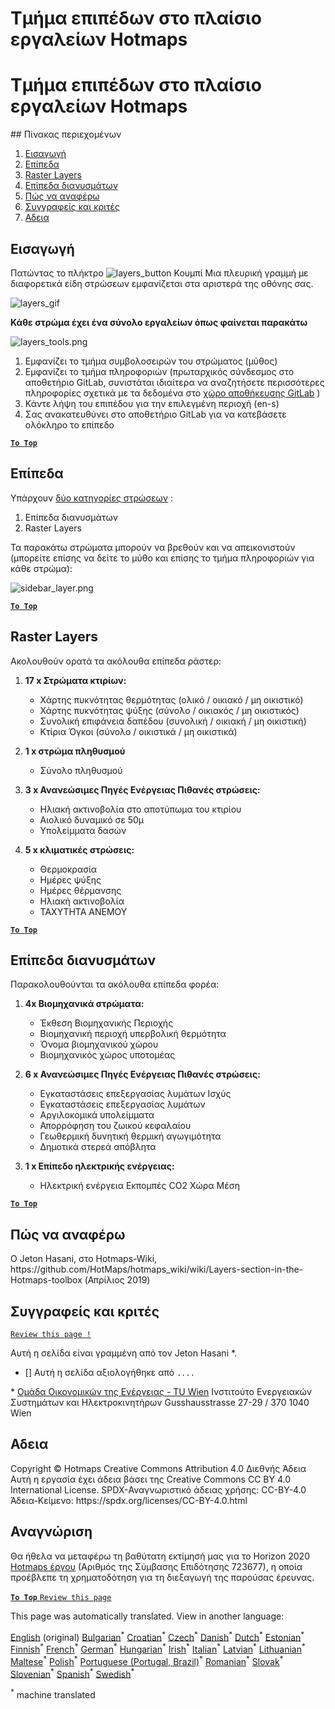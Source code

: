 <h1> <a class="anchor" id="layers-section-in-the-hotmaps-toolbox" href="#layers-section-in-the-hotmaps-toolbox"><i class="fa fa-link"></i></a> Τμήμα επιπέδων στο πλαίσιο εργαλείων Hotmaps </h1><h1> <a class="anchor" id="layers-section-in-the-hotmaps-toolbox" href="#layers-section-in-the-hotmaps-toolbox"><i class="fa fa-link"></i></a> Τμήμα επιπέδων στο πλαίσιο εργαλείων Hotmaps </h1><p> ## Πίνακας περιεχομένων </p><ol><li> <a href="#introduction">Εισαγωγή</a> </li><li> <a href="#layers">Επίπεδα</a> </li><li> <a href="#raster-layers">Raster Layers</a> </li><li> <a href="#vector-layers">Επίπεδα διανυσμάτων</a> </li><li> <a href="#how-to-cite">Πώς να αναφέρω</a> </li><li> <a href="#authors-and-reviewers">Συγγραφείς και κριτές</a> </li><li> <a href="#license">Αδεια</a> </li></ol><h2> <a class="anchor" id="introduction" href="#introduction"><i class="fa fa-link"></i></a> Εισαγωγή </h2><p> Πατώντας το πλήκτρο <img alt="layers_button" src="https://github.com/HotMaps/hotmaps_wiki/blob/master/Images/general_tool_functionalities_and_structure/layers_button.PNG"/> Κουμπί Μια πλευρική γραμμή με διαφορετικά είδη στρώσεων εμφανίζεται στα αριστερά της οθόνης σας. </p><p><img alt="layers_gif" src="https://github.com/HotMaps/hotmaps_wiki/blob/master/Images/general_tool_functionalities_and_structure/layers.gif"/></p><p> <strong>Κάθε στρώμα έχει ένα σύνολο εργαλείων όπως φαίνεται παρακάτω</strong> </p><p><img alt="layers_tools.png" src="https://github.com/HotMaps/hotmaps_wiki/blob/master/Images/general_tool_functionalities_and_structure/layers_tools.png"/></p><ol><li> Εμφανίζει το τμήμα συμβολοσειρών του στρώματος (μύθος) </li><li> Εμφανίζει το τμήμα πληροφοριών (πρωταρχικός σύνδεσμος στο αποθετήριο GitLab, συνιστάται ιδιαίτερα να αναζητήσετε περισσότερες πληροφορίες σχετικά με τα δεδομένα στο <a href="https://gitlab.com/hotmaps">χώρο αποθήκευσης GitLab</a> ) </li><li> Κάντε λήψη του επιπέδου για την επιλεγμένη περιοχή (en-s) </li><li> Σας ανακατευθύνει στο αποθετήριο GitLab για να κατεβάσετε ολόκληρο το επίπεδο </li></ol><p><ins> <code><strong><a href="#table-of-contents">To Top</a></strong></code> </ins> </p><h2> <a class="anchor" id="layers" href="#layers"><i class="fa fa-link"></i></a> Επίπεδα </h2><p> Υπάρχουν <a href="https://www.gislounge.com/geodatabases-explored-vector-and-raster-data">δύο κατηγορίες στρώσεων</a> : </p><ol><li> Επίπεδα διανυσμάτων </li><li> Raster Layers </li></ol><p> Τα παρακάτω στρώματα μπορούν να βρεθούν και να απεικονιστούν (μπορείτε επίσης να δείτε το μύθο και επίσης το τμήμα πληροφοριών για κάθε στρώμα): </p><p><img alt="sidebar_layer.png" src="https://github.com/HotMaps/hotmaps_wiki/blob/master/Images/general_tool_functionalities_and_structure/all_layers.png"/></p><p><ins> <code><strong><a href="#table-of-contents">To Top</a></strong></code> </ins> </p><h2> <a class="anchor" id="raster-layers" href="#raster-layers"><i class="fa fa-link"></i></a> Raster Layers </h2><p> Ακολουθούν ορατά τα ακόλουθα επίπεδα ράστερ: </p><ol><li><p> <strong>17 x Στρώματα κτιρίων:</strong> </p><ul><li> Χάρτης πυκνότητας θερμότητας (ολικό / οικιακό / μη οικιστικό) </li><li> Χάρτης πυκνότητας ψύξης (σύνολο / οικιακός / μη οικιστικός) </li><li> Συνολική επιφάνεια δαπέδου (συνολική / οικιακή / μη οικιστική) </li><li> Κτίρια Όγκοι (σύνολο / οικιστικά / μη οικιστικά) </li></ul></li><li><p> <strong>1 x στρώμα πληθυσμού</strong> </p><ul><li> Σύνολο πληθυσμού </li></ul></li><li><p> <strong>3 x Ανανεώσιμες Πηγές Ενέργειας Πιθανές στρώσεις:</strong> </p><ul><li> Ηλιακή ακτινοβολία στο αποτύπωμα του κτιρίου </li><li> Αιολικό δυναμικό σε 50μ </li><li> Υπολείμματα δασών </li></ul></li><li><p> <strong>5 x κλιματικές στρώσεις:</strong> </p><ul><li> Θερμοκρασία </li><li> Ημέρες ψύξης </li><li> Ημέρες θέρμανσης </li><li> Ηλιακή ακτινοβολία </li><li> ΤΑΧΥΤΗΤΑ ΑΝΕΜΟΥ </li></ul></li></ol><p><ins> <code><strong><a href="#table-of-contents">To Top</a></strong></code> </ins> </p><h2> <a class="anchor" id="vector-layers" href="#vector-layers"><i class="fa fa-link"></i></a> Επίπεδα διανυσμάτων </h2><p> Παρακολουθούνται τα ακόλουθα επίπεδα φορέα: </p><ol><li><p> <strong>4x Βιομηχανικά στρώματα:</strong> </p><ul><li> Έκθεση Βιομηχανικής Περιοχής </li><li> Βιομηχανική περιοχή υπερβολική θερμότητα </li><li> Όνομα βιομηχανικού χώρου </li><li> Βιομηχανικός χώρος υποτομέας </li></ul></li><li><p> <strong>6 x Ανανεώσιμες Πηγές Ενέργειας Πιθανές στρώσεις:</strong> </p><ul><li> Εγκαταστάσεις επεξεργασίας λυμάτων Ισχύς </li><li> Εγκαταστάσεις επεξεργασίας λυμάτων </li><li> Αργιλοκομικά υπολείμματα </li><li> Απορρόφηση του ζωικού κεφαλαίου </li><li> Γεωθερμική δυνητική θερμική αγωγιμότητα </li><li> Δημοτικά στερεά απόβλητα </li></ul></li><li><p> <strong>1 x Επίπεδο ηλεκτρικής ενέργειας:</strong> </p><ul><li> Ηλεκτρική ενέργεια Εκπομπές CO2 Χώρα Μέση </li></ul></li></ol><p><ins> <code><strong><a href="#table-of-contents">To Top</a></strong></code> </ins> </p><h2> <a class="anchor" id="how-to-cite" href="#how-to-cite"><i class="fa fa-link"></i></a> Πώς να αναφέρω </h2><p> Ο Jeton Hasani, στο Hotmaps-Wiki, https://github.com/HotMaps/hotmaps_wiki/wiki/Layers-section-in-the-Hotmaps-toolbox (Απρίλιος 2019) </p><h2> <a class="anchor" id="authors-and-reviewers" href="#authors-and-reviewers"><i class="fa fa-link"></i></a> Συγγραφείς και κριτές </h2><p> <code><a href="https://github.com/HotMaps/hotmaps_wiki/wiki/Layer-Section/_edit">Review this page !</a></code> </p> <p> Αυτή η σελίδα είναι γραμμένη από τον Jeton Hasani *. </p><ul><li> [] Αυτή η σελίδα αξιολογήθηκε από <code>....</code> </li></ul><p> * <a href="https://eeg.tuwien.ac.at/">Ομάδα Οικονομικών της Ενέργειας - TU Wien</a> Ινστιτούτο Ενεργειακών Συστημάτων και Ηλεκτροκινητήρων Gusshausstrasse 27-29 / 370 1040 Wien </p><h2> <a class="anchor" id="license" href="#license"><i class="fa fa-link"></i></a> Αδεια </h2><p> Copyright © Hotmaps Creative Commons Attribution 4.0 Διεθνής Άδεια Αυτή η εργασία έχει άδεια βάσει της Creative Commons CC BY 4.0 International License. SPDX-Αναγνωριστικό άδειας χρήσης: CC-BY-4.0 Άδεια-Κείμενο: https://spdx.org/licenses/CC-BY-4.0.html </p><h2> <a class="anchor" id="acknowledgement" href="#acknowledgement"><i class="fa fa-link"></i></a> Αναγνώριση </h2><p> Θα ήθελα να μεταφέρω τη βαθύτατη εκτίμησή μας για το Horizon 2020 <a href="https://www.hotmaps-project.eu">Hotmaps έργου</a> (Αριθμός της Σύμβασης Επιδότησης 723677), η οποία προέβλεπε τη χρηματοδότηση για τη διεξαγωγή της παρούσας έρευνας. </p><p><ins> <code><strong><a href="#table-of-contents">To Top</a></strong></code> </ins> <code><a href="https://github.com/HotMaps/hotmaps_wiki/wiki/Layer-Section/_edit">Review this page</a></code> </p>
<!--- THIS IS A SUPER UNIQUE IDENTIFIER -->

This page was automatically translated. View in another language:

[English](../en/Layers-section-in-the-Hotmaps-toolbox) (original) [Bulgarian](../bg/Layers-section-in-the-Hotmaps-toolbox)<sup>\*</sup> [Croatian](../hr/Layers-section-in-the-Hotmaps-toolbox)<sup>\*</sup> [Czech](../cs/Layers-section-in-the-Hotmaps-toolbox)<sup>\*</sup> [Danish](../da/Layers-section-in-the-Hotmaps-toolbox)<sup>\*</sup> [Dutch](../nl/Layers-section-in-the-Hotmaps-toolbox)<sup>\*</sup> [Estonian](../et/Layers-section-in-the-Hotmaps-toolbox)<sup>\*</sup> [Finnish](../fi/Layers-section-in-the-Hotmaps-toolbox)<sup>\*</sup> [French](../fr/Layers-section-in-the-Hotmaps-toolbox)<sup>\*</sup> [German](../de/Layers-section-in-the-Hotmaps-toolbox)<sup>\*</sup>  [Hungarian](../hu/Layers-section-in-the-Hotmaps-toolbox)<sup>\*</sup> [Irish](../ga/Layers-section-in-the-Hotmaps-toolbox)<sup>\*</sup> [Italian](../it/Layers-section-in-the-Hotmaps-toolbox)<sup>\*</sup> [Latvian](../lv/Layers-section-in-the-Hotmaps-toolbox)<sup>\*</sup> [Lithuanian](../lt/Layers-section-in-the-Hotmaps-toolbox)<sup>\*</sup> [Maltese](../mt/Layers-section-in-the-Hotmaps-toolbox)<sup>\*</sup> [Polish](../pl/Layers-section-in-the-Hotmaps-toolbox)<sup>\*</sup> [Portuguese (Portugal, Brazil)](../pt/Layers-section-in-the-Hotmaps-toolbox)<sup>\*</sup> [Romanian](../ro/Layers-section-in-the-Hotmaps-toolbox)<sup>\*</sup> [Slovak](../sk/Layers-section-in-the-Hotmaps-toolbox)<sup>\*</sup> [Slovenian](../sl/Layers-section-in-the-Hotmaps-toolbox)<sup>\*</sup> [Spanish](../es/Layers-section-in-the-Hotmaps-toolbox)<sup>\*</sup> [Swedish](../sv/Layers-section-in-the-Hotmaps-toolbox)<sup>\*</sup> 

<sup>\*</sup> machine translated
